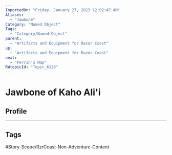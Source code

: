 ```yaml
---
ImportedOn: "Friday, January 27, 2023 12:02:47 AM"
Aliases:
  - "Jawbone"
Category: "Named Object"
Tags:
  - "Category/Named-Object"
parent:
  - "Artifacts and Equipment for Razor Coast"
up:
  - "Artifacts and Equipment for Razor Coast"
next:
  - "Perrin's Map"
RWtopicId: "Topic_6128"
---
```

# Jawbone of Kaho Ali'i
## Profile

---
## Tags
#Story-Scope/RzrCoast-Non-Adventure-Content

